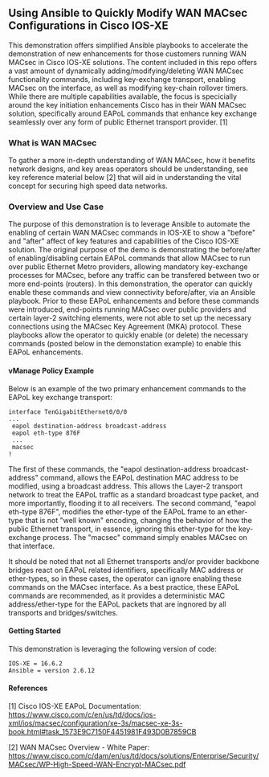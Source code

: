 ## Using Ansible to Quickly Modify WAN MACsec Configurations in Cisco IOS-XE 

This demonstration offers simplified Ansible playbooks to accelerate the demonstration of new enhancements for those customers running WAN MACsec in Cisco IOS-XE solutions.  The content included in this repo offers a vast amount of dynamically adding/modifying/deleting WAN MACsec functionality commands, including key-exchange transport, enabling MACsec on the interface, as well as modifying key-chain rollover timers.  While there are multiple capabilities available, the focus is specicially around the key initiation enhancements Cisco has in their WAN MACsec solution, specifically around EAPoL commands that enhance key exchange seamlessly over any form of public Ethernet transport provider. [1]

### What is WAN MACsec

To gather a more in-depth understanding of WAN MACsec, how it benefits network designs, and key areas operators should be understanding, see key reference material below [2] that will aid in understanding the vital concept for securing high speed data networks.


### Overview and Use Case

The purpose of this demonstration is to leverage Ansible to automate the enabling of certain WAN MACsec commands in IOS-XE to show a "before" and "after" affect of key features and capabilities of the Cisco IOS-XE solution.  The original purpose of the demo is demonstrating the before/after of enabling/disabling certain EAPoL commands that allow MACsec to run over public Ethernet Metro providers, allowing mandatory key-exchange processes for MACsec, before any traffic can be transfered between two or more end-points (routers).  In this demonstration, the operator can quickly enable these commands and view connectivity before/after, via an Ansible playbook.  Prior to these EAPoL enhancements and before these commands were introduced, end-points running MACsec over public providers and certain layer-2 switching elements, were not able to set up the necessary connections using the MACsec Key Agreement (MKA) protocol.  These playbooks allow the operator to quickly enable (or delete) the necessary commands (posted below in the demonstation example) to enable this EAPoL enhancements.  

#### vManage Policy Example

Below is an example of the two primary enhancement commands to the EAPoL key exchange transport:

```
interface TenGigabitEthernet0/0/0
...
 eapol destination-address broadcast-address
 eapol eth-type 876F
 ...
 macsec
!
```
The first of these commands, the "eapol destination-address broadcast-address" command, allows the EAPoL destination MAC address to be modified, using a broadcast address.  This allows the Layer-2 transport network to treat the EAPoL traffic as a standard broadcast type packet, and more importantly, flooding it to all receivers. The second command, "eapol eth-type 876F", modifies the ether-type of the EAPoL frame to an ether-type that is not "well known" encoding, changing the behavior of how the public Ethernet transport, in essence, ignoring this ether-type for the key-exchange process. The "macsec" command simply enables MACsec on that interface.

It should be noted that not all Ethernet transports and/or provider backbone bridges react on EAPoL related identifiers, specifically MAC address or ether-types, so in these cases, the operator can ignore enabling these commands on the MACsec interface.  As a best practice, these EAPoL commands are recommended, as it provides a deterministic MAC address/ether-type for the EAPoL packets that are ingnored by all transports and bridges/switches.


#### Getting Started

This demonstration is leveraging the following version of code:

```
IOS-XE = 16.6.2
Ansible = version 2.6.12
```

#### References

[1] Cisco IOS-XE EAPoL Documentation: https://www.cisco.com/c/en/us/td/docs/ios-xml/ios/macsec/configuration/xe-3s/macsec-xe-3s-book.html#task_1573E9C7150F4451981F493D0B7859CB

[2] WAN MACsec Overview - White Paper:  https://www.cisco.com/c/dam/en/us/td/docs/solutions/Enterprise/Security/MACsec/WP-High-Speed-WAN-Encrypt-MACsec.pdf 




